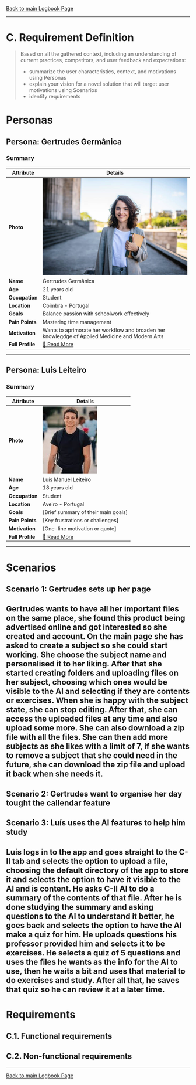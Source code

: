 [Back to main Logbook Page](../hci_logbook.md)

---
# C. Requirement Definition
>	Based on all the gathered context, including an understanding of current practices, competitors, and user feedback and expectations: 
>	- summarize the user characteristics, context, and motivations using Personas
>	- explain your vision for a novel solution that will target user motivations using Scenarios
>	- identify requirements

# Personas

## Persona: Gertrudes Germânica
### Summary 
| Attribute        | Details                                        |
| ---------------- | -----------------------------------------------|
| **Photo**        | ![Persona Name\|100](personas/persona1.jpeg)   |
| **Name**         | Gertrudes Germânica                            |
| **Age**          | 21 years old                                   |
| **Occupation**   | Student                                        |
| **Location**     | Coimbra - Portugal                             |
| **Goals**        | Balance passion with schoolwork effectively    |
| **Pain Points**  | Mastering time management                      |
| **Motivation**   | Wants to aprimorate her workflow and broaden her knowlegdge of Applied Medicine and Modern Arts |
| **Full Profile** | [📄 Read More](personas/persona1_template.md)  |

---
## Persona: Luís Leiteiro
### Summary 
| Attribute        | Details                                       |
| ---------------- | --------------------------------------------- |
| **Photo**        | ![Persona Name](personas/persona2.jpeg)        |
| **Name**         | Luís Manuel Leiteiro                          |
| **Age**          | 18 years old                                  |
| **Occupation**   | Student                                       |
| **Location**     | Aveiro - Portugal                             |
| **Goals**        | [Brief summary of their main goals]           |
| **Pain Points**  | [Key frustrations or challenges]              |
| **Motivation**   | [One-line motivation or quote]                |
| **Full Profile** | [📄 Read More](personas/persona2_template.md) |

---





# Scenarios


## Scenario 1: Gertrudes sets up her page

Gertrudes wants to have all her important files on the same place, she found this product being advertised online and got interested so she created and account.
On the main page she has asked to **create a subject** so she could start working. She choose the **subject name** and personalised it to her liking. After that she started **creating folders** and **uploading files** on her subject, choosing which ones would be **visible to the AI** and selecting if they are **contents or exercises**.
When she is happy with the subject state, she can stop editing. After that, she can access the uploaded files at any time and also upload some more. She can also **download a zip file** with all the files.
She can then **add more subjects** as she likes with a **limit of 7**, if she wants to remove a subject that she could need in the future, she can download the zip file and upload it back when she needs it.
---

## Scenario 2: Gertrudes want to organise her day tought the callendar feature

## Scenario 3: Luís uses the AI features to help him study
Luís logs in to the app and goes straight to the C-II tab and selects the option to **upload a file**, choosing the default directory of the app to store it and selects the option to have **it visible to the AI** and is content. He asks C-II AI to **do a summary** of the contents of that file. After he is done studying the summary and asking **questions to the AI** to understand it better, he goes back and selects the option to have the AI **make a quiz** for him. He uploads questions his professor provided him and selects it to be exercises. He **selects a quiz of 5 questions** and uses the files he wants as the info for the AI to use, then he waits a bit and uses that material to do exercises and study. After all that, he **saves that quiz** so he can review it at a later time.
---

# Requirements





## C.1. Functional requirements


## C.2. Non-functional requirements


---
[Back to main Logbook Page](hci_logbook.md)